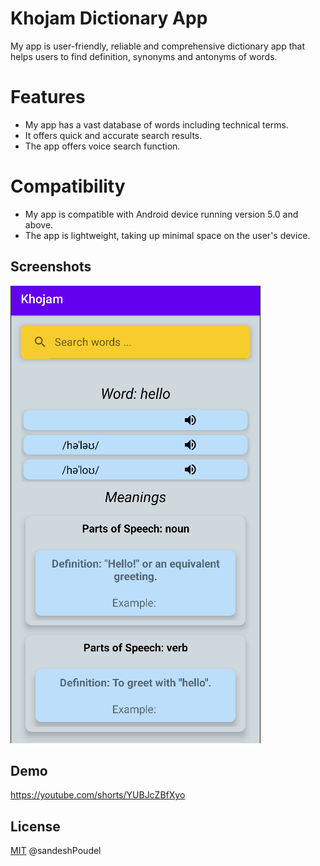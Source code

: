 
# Khojam Dictionary App

My app is user-friendly, reliable and comprehensive dictionary app that helps users to find definition, synonyms and antonyms of words. 



# Features
- My app has a vast database of words including technical terms.
- It offers quick and accurate search results.
- The app offers voice search function.

# Compatibility
- My app is compatible with Android device running version 5.0 and above.
- The app is lightweight, taking up minimal space on the user's device.






## Screenshots

![App Screenshot](https://raw.githubusercontent.com/Sandesh1998/Khojam_DictionaryApp/master/Demo/Screenshot%20from%202023-02-27%2023-20-03.png)

## Demo

https://youtube.com/shorts/YUBJcZBfXyo


## License

[MIT](https://choosealicense.com/licenses/mit/)
@sandeshPoudel

